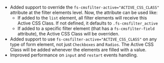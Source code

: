 - Added support to override the `fs-cmsfilter-active="ACTIVE_CSS_CLASS"` attribute at the filter elements level.
  Now, the attribute can be used like:
  - If added to the `list` element, all filter elements will receive this Active CSS Class. If not defined, it defaults to `.fs-cmsfilter_active`
  - If added to a specific filter element (that has a `fs-cmsfilter-field` attribute), the Active CSS Class will be overriden.
- Added support to use `fs-cmsfilter-active="ACTIVE_CSS_CLASS"` on any type of form element, not just `Checkboxes` and `Radios`.
  The Active CSS Class will be added whenever the elements are filled with a value.
- Improved performance on `input` and `restart` events handling.
